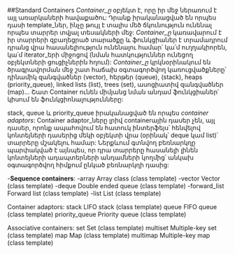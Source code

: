 ##Standard Containers
*Container_ը* օբյեկտ է, որը իր մեջ ներառում է այլ առարկաների հավաքածու: Դրանք իրականացված են որպես դասի template_ներ, ինչը թույլ է տալիս մեծ ճկունություն ունենալ որպես տարրեր տվյալ տեսակների մեջ:
*Container_ը* կառավարում է իր տարրերի զբաղեցրած տարածքը և ֆունկցիաներ է տրամադրում դրանց վրա հասանելիություն ունենալու համար՝ կա՛մ ուղղակիորեն, կա՛մ iterator_երի միջոցով (նման հատկություններ ունեցող օբյեկտների ցուցիչներին հղում):
*Container_ը* կրկնօրինակում են ծրագրավորման մեջ շատ հաճախ օգտագործվող կառուցվածքները՝ դինամիկ զանգվածներ (vector), հերթեր (queue), (stack), heaps (priority_queue), linked lists (list), trees (set), ասոցիատիվ զանգվածներ (map)...
Շատ Container ունեն միմյանց նման անդամ ֆունկցիաներ՝ կիսում են ֆունկցիոնալությունները:

stack, queue և priority_queue իրականացված են որպես *container adaptors*: Container adaptor_ները լրիվ containerային դասեր չեն, այլ դասեր, որոնք ապահովում են հատուկ ինտերֆեյս՝ հենվելով կոնտեյների դասերից մեկի օբյեկտի վրա (օրինակ՝ deque կամ list)՝ տարրերը մշակելու համար: Ներքևում գտնվող բեռնարկղը պարփակված է այնպես, որ դրա տարրերը հասանելի լինեն կոնտեյների ադապտերների անդամների կողմից՝ անկախ օգտագործվող հիմքում ընկած բեռնարկղի դասից:

-**Sequence containers**:
    -array	Array class (class template)
    -vector	Vector (class template)
    -deque	Double ended queue (class template)
    -forward_list	Forward list (class template)
    -list	List (class template)

Container adaptors:
stack	LIFO stack (class template)
queue	FIFO queue (class template)
priority_queue	Priority queue (class template)

Associative containers:
set	Set (class template)
multiset	Multiple-key set (class template)
map	Map (class template)
multimap	Multiple-key map (class template)